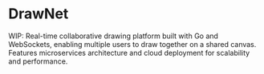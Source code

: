 # DrawNet
WIP: Real-time collaborative drawing platform built with Go and WebSockets, enabling multiple users to draw together on a shared canvas. Features microservices architecture and cloud deployment for scalability and performance.
